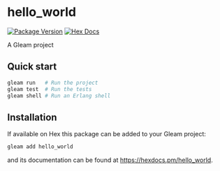 # hello_world

[![Package Version](https://img.shields.io/hexpm/v/hello_world)](https://hex.pm/packages/hello_world)
[![Hex Docs](https://img.shields.io/badge/hex-docs-ffaff3)](https://hexdocs.pm/hello_world/)

A Gleam project

## Quick start

```sh
gleam run   # Run the project
gleam test  # Run the tests
gleam shell # Run an Erlang shell
```

## Installation

If available on Hex this package can be added to your Gleam project:

```sh
gleam add hello_world
```

and its documentation can be found at <https://hexdocs.pm/hello_world>.
